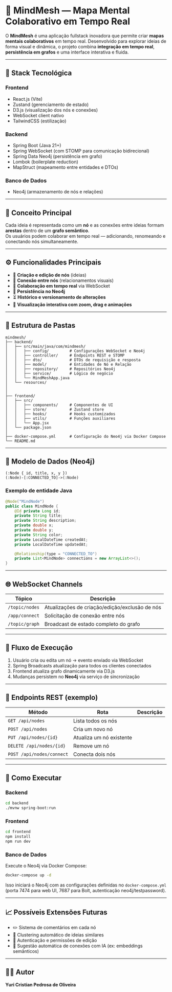 # 🧠 MindMesh — Mapa Mental Colaborativo em Tempo Real

O **MindMesh** é uma aplicação fullstack inovadora que permite criar **mapas mentais colaborativos** em tempo real. Desenvolvido para explorar ideias de forma visual e dinâmica, o projeto combina **integração em tempo real**, **persistência em grafos** e uma interface interativa e fluida.

---

## 🚀 Stack Tecnológica

### **Frontend**

- React.js (Vite)
- Zustand (gerenciamento de estado)
- D3.js (visualização dos nós e conexões)
- WebSocket client nativo
- TailwindCSS (estilização)

### **Backend**

- Spring Boot (Java 21+)
- Spring WebSocket (com STOMP para comunicação bidirecional)
- Spring Data Neo4j (persistência em grafo)
- Lombok (boilerplate reduction)
- MapStruct (mapeamento entre entidades e DTOs)

### **Banco de Dados**

- Neo4j (armazenamento de nós e relações)

---

## 🧩 Conceito Principal

Cada ideia é representada como um **nó** e as conexões entre ideias formam **arestas** dentro de um **grafo semântico**.  
Os usuários podem colaborar em tempo real — adicionando, renomeando e conectando nós simultaneamente.

---

## ⚙️ Funcionalidades Principais

- 🔗 **Criação e edição de nós** (ideias)
- 🧠 **Conexão entre nós** (relacionamentos visuais)
- 👥 **Colaboração em tempo real** via WebSocket
- 💾 **Persistência no Neo4j**
- ⏳ **Histórico e versionamento de alterações**
- 🎨 **Visualização interativa com zoom, drag e animações**

---

## 📁 Estrutura de Pastas

```
mindmesh/
├── backend/
│   ├── src/main/java/com/mindmesh/
│   │   ├── config/         # Configurações WebSocket e Neo4j
│   │   ├── controller/     # Endpoints REST e STOMP
│   │   ├── dto/            # DTOs de requisição e resposta
│   │   ├── model/          # Entidades de Nó e Relação
│   │   ├── repository/     # Repositórios Neo4j
│   │   ├── service/        # Lógica de negócio
│   │   └── MindMeshApp.java
│   └── resources/
│
│
├── frontend/
│   ├── src/
│   │   ├── components/     # Componentes de UI
│   │   ├── store/          # Zustand store
│   │   ├── hooks/          # Hooks customizados
│   │   ├── utils/          # Funções auxiliares
│   │   └── App.jsx
│   └── package.json
│
├── docker-compose.yml      # Configuração do Neo4j via Docker Compose
└── README.md
```

---

## 🧠 Modelo de Dados (Neo4j)

```
(:Node { id, title, x, y })
(:Node)-[:CONNECTED_TO]->(:Node)
```

### Exemplo de entidade Java

```java
@Node("MindNode")
public class MindNode {
    @Id private Long id;
    private String title;
    private String description;
    private double x;
    private double y;
    private String color;
    private LocalDateTime createdAt;
    private LocalDateTime updatedAt;

    @Relationship(type = "CONNECTED_TO")
    private List<MindNode> connections = new ArrayList<>();
}
```

---

## 🌐 WebSocket Channels

| Tópico         | Descrição                                      |
| -------------- | ---------------------------------------------- |
| `/topic/nodes` | Atualizações de criação/edição/exclusão de nós |
| `/app/connect` | Solicitação de conexão entre nós               |
| `/topic/graph` | Broadcast de estado completo do grafo          |

---

## 🧠 Fluxo de Execução

1. Usuário cria ou edita um nó → evento enviado via WebSocket
2. Spring Broadcasts atualização para todos os clientes conectados
3. Frontend atualiza grafo dinamicamente via D3.js
4. Mudanças persistem no **Neo4j** via serviço de sincronização

---

## 🧪 Endpoints REST (exemplo)

| Método                    | Rota                     | Descrição |
| ------------------------- | ------------------------ | --------- |
| `GET /api/nodes`          | Lista todos os nós       |
| `POST /api/nodes`         | Cria um novo nó          |
| `PUT /api/nodes/{id}`     | Atualiza um nó existente |
| `DELETE /api/nodes/{id}`  | Remove um nó             |
| `POST /api/nodes/connect` | Conecta dois nós         |

---

## 🧰 Como Executar

### Backend

```bash
cd backend
./mvnw spring-boot:run
```

### Frontend

```bash
cd frontend
npm install
npm run dev
```

### Banco de Dados

Execute o Neo4j via Docker Compose:

```bash
docker-compose up -d
```

Isso iniciará o Neo4j com as configurações definidas no `docker-compose.yml` (porta 7474 para web UI, 7687 para Bolt, autenticação neo4j/testpassword).

---

## 📈 Possíveis Extensões Futuras

- ✏️ Sistema de comentários em cada nó
- 🧩 Clustering automático de ideias similares
- 🔐 Autenticação e permissões de edição
- 🤖 Sugestão automática de conexões com IA (ex: embeddings semânticos)

---

## 👨‍💻 Autor

**Yuri Cristian Pedrosa de Oliveira**
